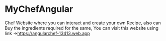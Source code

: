 # MyChefAngular
Chef Website where you can interact and create your own Recipe, also can Buy the ingredients required for the same,
You can visit this website using link ->https://angularchef-13413.web.app
